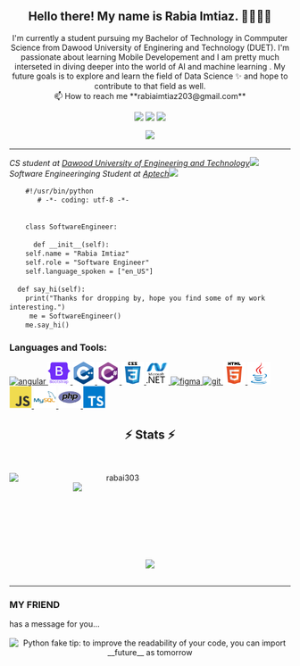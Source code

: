  <p align="center">
</p>
<h2 align="center">Hello there! My name is Rabia Imtiaz. 👋👩🏻‍💻</h2>
<p align="center">I'm currently a student pursuing my Bachelor of Technology in Commputer Science from Dawood University of Enginering and Technology (DUET). I'm passionate about learning Mobile Developement and I am pretty much interseted in diving deeper into the world of AI and machine learning . My future goals is to explore and learn the field of Data Science ✨ and hope to contribute to that field as well. 
<br> 📫 How to reach me **rabiaimtiaz203@gmail.com**
</p>

<p align="center"><a href="https://twitter.com/shini8mi"><img src="https://img.shields.io/badge/twitter-%231DA1F2.svg?&style=for-the-badge&logo=twitter&logoColor=white" height=25></a> <a href="https://www.linkedin.com/in/rabia-imtiaz/"><img src="https://img.shields.io/badge/linkedin-%230077B5.svg?&style=for-the-badge&logo=linkedin&logoColor=white" height=25></a>
  <a href="https://github.com/rabia303?tab=repositories">
    <img src="https://badges.pufler.dev/repos/rabia303?style=flat-square&color=black&logo=github">
  </a>
</p>
<p align="center">
<a href="https://github.com/rabia303"><img src="https://img.shields.io/github/followers/rabia303?style=social"></a>
</p>

<hr>

<p><em>CS student at <a href="http://www.unb.br">Dawood University of Engineering and Technology</a><img src="https://media.giphy.com/media/fYSnHlufseco8Fh93Z/giphy.gif" width="30"></br>Software Engineeringing Student at <a href="https://www.thoughtworks.com">Aptech</a><img src="https://media.giphy.com/media/WUlplcMpOCEmTGBtBW/giphy.gif" width="30"> 
</em></p>



        #!/usr/bin/python
           # -*- coding: utf-8 -*-


        class SoftwareEngineer:

          def __init__(self):
        self.name = "Rabia Imtiaz"
        self.role = "Software Engineer"
        self.language_spoken = ["en_US"]

      def say_hi(self):
        print("Thanks for dropping by, hope you find some of my work interesting.")
         me = SoftwareEngineer()
        me.say_hi()

<h3 align="left">Languages and Tools:</h3>
<p align="left"> <a href="https://angular.io" target="_blank" rel="noreferrer"> <img src="https://angular.io/assets/images/logos/angular/angular.svg" alt="angular" width="40" height="40"/> </a> <a href="https://getbootstrap.com" target="_blank" rel="noreferrer"> <img src="https://raw.githubusercontent.com/devicons/devicon/master/icons/bootstrap/bootstrap-plain-wordmark.svg" alt="bootstrap" width="40" height="40"/> </a> <a href="https://www.w3schools.com/cpp/" target="_blank" rel="noreferrer"> <img src="https://raw.githubusercontent.com/devicons/devicon/master/icons/cplusplus/cplusplus-original.svg" alt="cplusplus" width="40" height="40"/> </a> <a href="https://www.w3schools.com/cs/" target="_blank" rel="noreferrer"> <img src="https://raw.githubusercontent.com/devicons/devicon/master/icons/csharp/csharp-original.svg" alt="csharp" width="40" height="40"/> </a> <a href="https://www.w3schools.com/css/" target="_blank" rel="noreferrer"> <img src="https://raw.githubusercontent.com/devicons/devicon/master/icons/css3/css3-original-wordmark.svg" alt="css3" width="40" height="40"/> </a> <a href="https://dotnet.microsoft.com/" target="_blank" rel="noreferrer"> <img src="https://raw.githubusercontent.com/devicons/devicon/master/icons/dot-net/dot-net-original-wordmark.svg" alt="dotnet" width="40" height="40"/> </a> <a href="https://www.figma.com/" target="_blank" rel="noreferrer"> <img src="https://www.vectorlogo.zone/logos/figma/figma-icon.svg" alt="figma" width="40" height="40"/> </a> <a href="https://git-scm.com/" target="_blank" rel="noreferrer"> <img src="https://www.vectorlogo.zone/logos/git-scm/git-scm-icon.svg" alt="git" width="40" height="40"/> </a> <a href="https://www.w3.org/html/" target="_blank" rel="noreferrer"> <img src="https://raw.githubusercontent.com/devicons/devicon/master/icons/html5/html5-original-wordmark.svg" alt="html5" width="40" height="40"/> </a> <a href="https://www.java.com" target="_blank" rel="noreferrer"> <img src="https://raw.githubusercontent.com/devicons/devicon/master/icons/java/java-original.svg" alt="java" width="40" height="40"/> </a> <a href="https://developer.mozilla.org/en-US/docs/Web/JavaScript" target="_blank" rel="noreferrer"> <img src="https://raw.githubusercontent.com/devicons/devicon/master/icons/javascript/javascript-original.svg" alt="javascript" width="40" height="40"/> </a> <a href="https://www.mysql.com/" target="_blank" rel="noreferrer"> <img src="https://raw.githubusercontent.com/devicons/devicon/master/icons/mysql/mysql-original-wordmark.svg" alt="mysql" width="40" height="40"/> </a> <a href="https://www.php.net" target="_blank" rel="noreferrer"> <img src="https://raw.githubusercontent.com/devicons/devicon/master/icons/php/php-original.svg" alt="php" width="40" height="40"/> </a> <a href="https://www.typescriptlang.org/" target="_blank" rel="noreferrer"> <img src="https://raw.githubusercontent.com/devicons/devicon/master/icons/typescript/typescript-original.svg" alt="typescript" width="40" height="40"/> </a> </p>


<h2 align="center">⚡ Stats ⚡</h2>
<br>
<p align=center>
  <div align=center>
    <a href="https://github.com/rabia303/github-readme-streak-stats" title="Go to Source">
      <img align="left" width=390 src="https://streak-stats.demolab.com/?user=rabia303&theme=react&border=61dafb&hide_border=true" alt="rabai303" />
    </a>
    <a href="https://github.com/rabia303/github-readme-stats" title="Go to Source">
      <img align="right" width=390 src="https://github-readme-stats.vercel.app/api?username=rabia303&show_icons=true&theme=react&border_color=61dafb&hide_border=true" />
    </a>
  </div>
  <br><br><br><br><br><br><br><br><br>
  <div align=center>
    <a href="https://github.com/rabia303/github-readme-stats">
      <img height=200 align="center" src="https://github-readme-stats.vercel.app/api/top-langs/?username=rabia303&hide=c%23,powershell,Mathematica,Ruby,Objective-C,Objective-C%2b%2b,Cuda&title_color=61dafb&text_color=ffffff&icon_color=61dafb&bg_color=20232a&langs_count=8&layout=compact&border_color=61dafb&hide_border=true&size_weight=0.5&count_weight=0.5" />
    </a>
  </div>
  <br>

</p>

<hr>
<h3>MY FRIEND</h3>
has a message for you...

<br>
<br>
<div align="center">
  <img src="https://user-images.githubusercontent.com/38964964/167205200-026483f2-8b0f-4101-b76f-96347a246889.png" width="50%" alt="Python fake tip: to improve the readability of your code, you can import __future__ as tomorrow">
</div>
<br>
